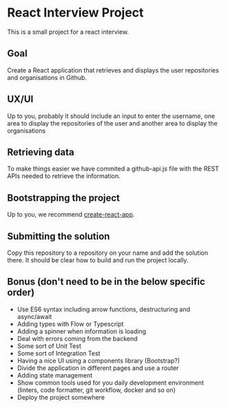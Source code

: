 # React Interview Project
This is a small project for a react interview.

## Goal
Create a React application that retrieves and displays the user repositories and organisations in Github.

## UX/UI
Up to you, probably it should include an input to enter the username, one area to display the repositories of the user and another area to display the organisations

## Retrieving data
To make things easier we have commited a github-api.js file with the REST APIs needed to retrieve the information.

## Bootstrapping the project
Up to you, we recommend [create-react-app](https://github.com/facebook/create-react-app).

## Submitting the solution
Copy this repository to a repository on your name and add the solution there. It should be clear how to build and run the project locally.

## Bonus (don't need to be in the below specific order)
* Use ES6 syntax including arrow functions, destructuring and async/await
* Adding types with Flow or Typescript
* Adding a spinner when information is loading
* Deal with errors coming from the backend
* Some sort of Unit Test
* Some sort of Integration Test
* Having a nice UI using a components library (Bootstrap?)
* Divide the application in different pages and use a router
* Adding state management
* Show common tools used for you daily development environment (linters, code formatter, git workflow, docker and so on)
* Deploy the project somewhere